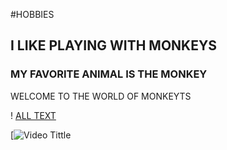 #HOBBIES
## I LIKE PLAYING WITH MONKEYS
### MY FAVORITE ANIMAL IS THE MONKEY
WELCOME TO THE WORLD OF MONKEYTS

! [ALL TEXT](https://www.google.com/search?sca_esv=0451c88ea934734a&rlz=1C1CHZN_enEC1161EC1161&q=monkey&udm=2&fbs=AIIjpHx4nJjfGojPVHhEACUHPiMQht6_BFq6vBIoFFRK7qchKEWEvuc0Hbw31oEI7c8o3y4MyqtV5m4rLCGDMco7dQbsn25fYrjfZrh9dYU1Vkz_k8EG8cCXxtgy7sUPcKddGETF2pU4XEfuqp-oKVU2SFxSJ-dG-ZaHyClYgi8NPs5zgfdugwhJbtp4MygdJrZMfNQJghMz204vf1wvAQyeJqH7lFC9Mg&sa=X&ved=2ahUKEwj034bWr92NAxXJtoQIHW7qB14QtKgLegQIGRAB&biw=1366&bih=599&safe=active&ssui=on#vhid=eeciXAW56qe1pM&vssid=mosaic)

[![Video Tittle](jVSfIdKF1qc)
